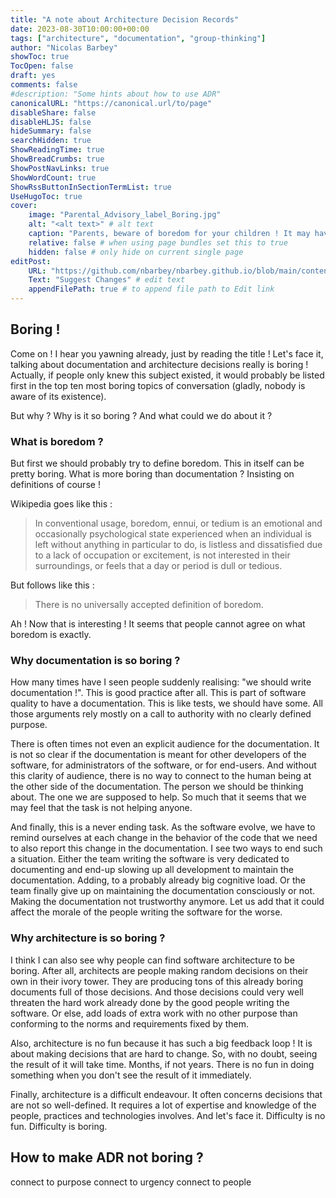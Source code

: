 ```yaml
---
title: "A note about Architecture Decision Records"
date: 2023-08-30T10:00:00+00:00
tags: ["architecture", "documentation", "group-thinking"]
author: "Nicolas Barbey"
showToc: true
TocOpen: false
draft: yes
comments: false
#description: "Some hints about how to use ADR"
canonicalURL: "https://canonical.url/to/page"
disableShare: false
disableHLJS: false
hideSummary: false
searchHidden: true
ShowReadingTime: true
ShowBreadCrumbs: true
ShowPostNavLinks: true
ShowWordCount: true
ShowRssButtonInSectionTermList: true
UseHugoToc: true
cover:
    image: "Parental_Advisory_label_Boring.jpg"
    alt: "<alt text>" # alt text
    caption: "Parents, beware of boredom for your children ! It may have adverse physical and mental effects" # display caption undercover
    relative: false # when using page bundles set this to true
    hidden: false # only hide on current single page
editPost:
    URL: "https://github.com/nbarbey/nbarbey.github.io/blob/main/content"
    Text: "Suggest Changes" # edit text
    appendFilePath: true # to append file path to Edit link
---
```


## Boring !

Come on ! I hear you yawning already, just by reading the title !
Let's face it, talking about documentation and architecture decisions really is boring !
Actually, if people only knew this subject existed, it would probably be listed first in
the top ten most boring topics of conversation (gladly, nobody is aware of its existence).

But why ? Why is it so boring ? And what could we do about it ?

### What is boredom ?

But first we should probably try to define boredom.
This in itself can be pretty boring. What is more boring than documentation ?
Insisting on definitions of course !

Wikipedia goes like this :

> In conventional usage, boredom, ennui, or tedium is an emotional and 
> occasionally psychological state experienced when an individual is left
> without anything in particular to do, is listless and dissatisfied due to a
> lack of occupation or excitement, is not interested in their surroundings, or
> feels that a day or period is dull or tedious.

But follows like this :

> There is no universally accepted definition of boredom.

Ah ! Now that is interesting ! It seems that people cannot agree on what boredom
is exactly.


### Why documentation is so boring ?

How many times have I seen people suddenly realising: "we should write documentation !".
This is good practice after all. This is part of software quality to have a documentation.
This is like tests, we should have some.
All those arguments rely mostly on a call to authority with no clearly defined purpose.

There is often times not even an explicit audience for the documentation. It is not so
clear if the documentation is meant for other developers of the software, for administrators
of the software, or for end-users. And without this clarity of audience, there is no way
to connect to the human being at the other side of the documentation. The person we should
be thinking about. The one we are supposed to help. So much that it seems that we may feel
that the task is not helping anyone.

And finally, this is a never ending task. As the software evolve, we have to remind ourselves
at each change in the behavior of the code that we need to also report this change in the
documentation. I see two ways to end such a situation. Either the team writing the software
is very dedicated to documenting and end-up slowing up all development to maintain the documentation.
Adding, to a probably already big cognitive load. Or the team finally give up on maintaining
the documentation consciously or not. Making the documentation not trustworthy anymore.
Let us add that it could affect the morale of the people writing the software for the worse.


### Why architecture is so boring ?

I think I can also see why people can find software architecture to be boring.
After all, architects are people making random decisions on their own in their ivory
tower. They are producing tons of this already boring documents full of those decisions.
And those decisions could very well threaten the hard work already done by the good people
writing the software. Or else, add loads of extra work with no other purpose than conforming
to the norms and requirements fixed by them.

Also, architecture is no fun because it has such a big feedback loop ! It is about making
decisions that are hard to change. So, with no doubt, seeing the result of it will take time.
Months, if not years. There is no fun in doing something when you don't see the result of it
immediately.

Finally, architecture is a difficult endeavour. It often concerns decisions that are not so
well-defined. It requires a lot of expertise and knowledge of the people, practices and technologies
involves. And let's face it. Difficulty is no fun. Difficulty is boring.


## How to make ADR not boring ?

connect to purpose
connect to urgency
connect to people

[Bored]: https://www.scientificamerican.com/article/bored-find-something-to-live-for/ (Bored ? By Anna Gosline on December 1, 2007)